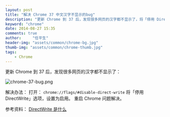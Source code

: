 ```yaml
---
layout: post
title: "解决 Chrome 37 中文汉字不显示的bug"
description: "更新 Chrome 到 37 后，发现很多网页的汉字都不显示了，将「停用 DirectWrite」选项，设置为启用。重启 Chrome 问题解决。"
keyword: "chrome"
date: 2014-08-27 15:35
comments: true
author:     "任平生"
header-img: "assets/common/chrome-bg.jpg"
thumb-img: "assets/common/chrome-thumb.jpg"
tags:
    - Chrome
---
```

更新 Chrome 到 37 后，发现很多网页的汉字都不显示了：

![chrome-37-bug.png](http://note.rpsh.net/assets/2014/08/chrome-37-bug.png)


解决办法：
打开： `chrome://flags/#disable-direct-write`
将「停用 DirectWrite」选项，设置为启用。
重启 Chrome 问题解决。

参考资料：
[DirectWrite 是什么](http://msdn.microsoft.com/zh-cn/library/windows/desktop/dd371554(v=vs.85).aspx)